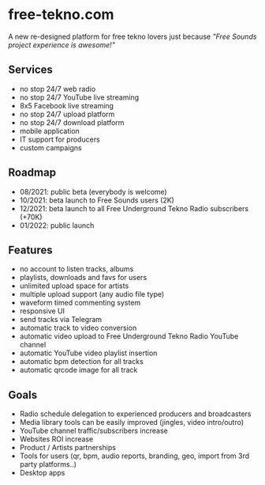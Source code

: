 # free-tekno.com

A new re-designed platform for free tekno lovers just because _"Free Sounds project experience is awesome!"_

## Services

- no stop 24/7 web radio
- no stop 24/7 YouTube live streaming
- 8x5 Facebook live streaming
- no stop 24/7 upload platform
- no stop 24/7 download platform
- mobile application
- IT support for producers
- custom campaigns

## Roadmap

- 08/2021: public beta (everybody is welcome)
- 10/2021: beta launch to Free Sounds users (2K)
- 12/2021: beta launch to all Free Underground Tekno Radio subscribers (+70K)
- 01/2022: public launch

## Features

- no account to listen tracks, albums
- playlists, downloads and favs for users
- unlimited upload space for artists
- multiple upload support (any audio file type)
- waveform timed commenting system
- responsive UI
- send tracks via Telegram
- automatic track to video conversion
- automatic video upload to Free Underground Tekno Radio YouTube channel
- automatic YouTube video playlist insertion
- automatic bpm detection for all tracks
- automatic qrcode image for all track

## Goals

- Radio schedule delegation to experienced producers and broadcasters
- Media library tools can be easily improved (jingles, video intro/outro)
- YouTube channel traffic/subscribers increase
- Websites ROI increase
- Product / Artists partnerships
- Tools for users (qr, bpm, audio reports, branding, geo, import from 3rd party platforms..)
- Desktop apps
